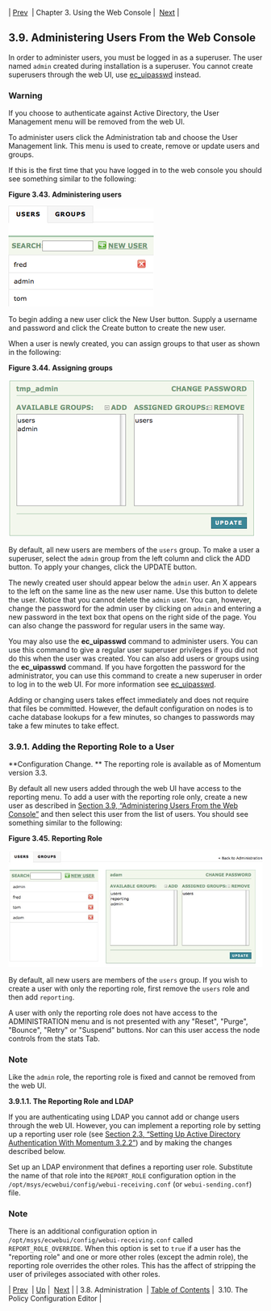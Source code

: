 | [Prev](web3.administration)  | Chapter 3. Using the Web Console |  [Next](web3.policy.editor.php) |

## 3.9. Administering Users From the Web Console

<a class="indexterm" name="idp2039376"></a>

In order to administer users, you must be logged in as a superuser. The user named `admin` created during installation is a superuser. You cannot create superusers through the web UI, use [ec_uipasswd](executable.ec_uipasswd "ec_uipasswd") instead.

### Warning

If you choose to authenticate against Active Directory, the User Management menu will be removed from the web UI.

To administer users click the Administration tab and choose the User Management link. This menu is used to create, remove or update users and groups.

If this is the first time that you have logged in to the web console you should see something similar to the following:

<a name="figure_users"></a>

**Figure 3.43. Administering users**

![Administering Users](images/web3/users.png)

To begin adding a new user click the New User button. Supply a username and password and click the Create button to create the new user.

When a user is newly created, you can assign groups to that user as shown in the following:

<a name="figure_groups"></a>

**Figure 3.44. Assigning groups**

![Assigning groups](images/web3/assign_groups.png)

By default, all new users are members of the `users` group. To make a user a superuser, select the `admin` group from the left column and click the ADD button. To apply your changes, click the UPDATE button.

The newly created user should appear below the `admin` user. An X appears to the left on the same line as the new user name. Use this button to delete the user. Notice that you cannot delete the `admin` user. You can, however, change the password for the admin user by clicking on `admin` and entering a new password in the text box that opens on the right side of the page. You can also change the password for regular users in the same way.

You may also use the **ec_uipasswd** command to administer users. You can use this command to give a regular user superuser privileges if you did not do this when the user was created. You can also add users or groups using the **ec_uipasswd** command. If you have forgotten the password for the administrator, you can use this command to create a new superuser in order to log in to the web UI. For more information see [ec_uipasswd](executable.ec_uipasswd "ec_uipasswd").

Adding or changing users takes effect immediately and does not require that files be committed. However, the default configuration on nodes is to cache database lookups for a few minutes, so changes to passwords may take a few minutes to take effect.

### 3.9.1. Adding the Reporting Role to a User

**Configuration Change. ** The reporting role is available as of Momentum version 3.3.

By default all new users added through the web UI have access to the reporting menu. To add a user with the reporting role only, create a new user as described in [Section 3.9, “Administering Users From the Web Console”](web3.users "3.9. Administering Users From the Web Console") and then select this user from the list of users. You should see something similar to the following:

<a name="figure_reporting_role"></a>

**Figure 3.45. Reporting Role**

![Reporting Role](images/web3/reporting_role.png)

By default, all new users are members of the `users` group. If you wish to create a user with only the reporting role, first remove the `users` role and then add `reporting`.

A user with only the reporting role does not have access to the ADMINISTRATION menu and is not presented with any "Reset", "Purge", "Bounce", "Retry" or "Suspend" buttons. Nor can this user access the node controls from the stats Tab.

### Note

Like the `admin` role, the reporting role is fixed and cannot be removed from the web UI.

**3.9.1.1. The Reporting Role and LDAP**

If you are authenticating using LDAP you cannot add or change users through the web UI. However, you can implement a reporting role by setting up a reporting user role (see [Section 2.3, “Setting Up Active Directory Authentication With Momentum 3.2.2”](conf.ldaps "2.3. Setting Up Active Directory Authentication With Momentum 3.2.2")) and by making the changes described below.

Set up an LDAP environment that defines a reporting user role. Substitute the name of that role into the `REPORT_ROLE` configuration option in the `/opt/msys/ecwebui/config/webui-receiving.conf` (or `webui-sending.conf`) file.

### Note

There is an additional configuration option in `/opt/msys/ecwebui/config/webui-receiving.conf` called `REPORT_ROLE_OVERRIDE`. When this option is set to `true` if a user has the "reporting role" and one or more other roles (except the admin role), the reporting role overrides the other roles. This has the affect of stripping the user of privileges associated with other roles.

| [Prev](web3.administration)  | [Up](web3.php) |  [Next](web3.policy.editor.php) |
| 3.8. Administration  | [Table of Contents](index) |  3.10. The Policy Configuration Editor |
